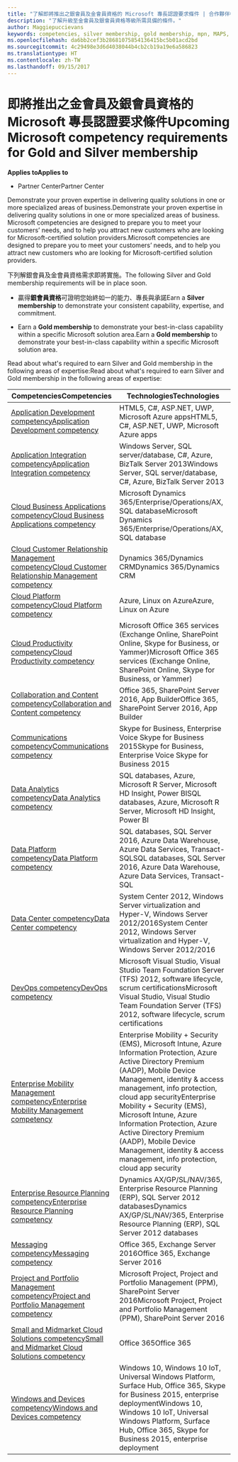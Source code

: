 ```yaml
---
title: "了解即將推出之銀會員及金會員資格的 Microsoft 專長認證要求條件 | 合作夥伴中心"
description: "了解升級至金會員及銀會員資格等級所需具備的條件。"
author: Maggiepuccievans
keywords: competencies, silver membership, gold membership, mpn, MAPS, proficiency, Microsoft Partner Network, network membership
ms.openlocfilehash: da6bb2cef3b28681075854136415bc5b01acd2bd
ms.sourcegitcommit: 4c29498e3d6d4038044b4cb2cb19a19e6a586823
ms.translationtype: HT
ms.contentlocale: zh-TW
ms.lasthandoff: 09/15/2017
---
```

# <a name="upcoming-microsoft-competency-requirements-for-gold-and-silver-membership"></a><span data-ttu-id="046e4-104">即將推出之金會員及銀會員資格的 Microsoft 專長認證要求條件</span><span class="sxs-lookup"><span data-stu-id="046e4-104">Upcoming Microsoft competency requirements for Gold and Silver membership</span></span>

**<span data-ttu-id="046e4-105">Applies to</span><span class="sxs-lookup"><span data-stu-id="046e4-105">Applies to</span></span>**

-  <span data-ttu-id="046e4-106">Partner Center</span><span class="sxs-lookup"><span data-stu-id="046e4-106">Partner Center</span></span>

<span data-ttu-id="046e4-107">Demonstrate your proven expertise in delivering quality solutions in one or more specialized areas of business.</span><span class="sxs-lookup"><span data-stu-id="046e4-107">Demonstrate your proven expertise in delivering quality solutions in one or more specialized areas of business.</span></span> <span data-ttu-id="046e4-108">Microsoft competencies are designed to prepare you to meet your customers’ needs, and to help you attract new customers who are looking for Microsoft-certified solution providers.</span><span class="sxs-lookup"><span data-stu-id="046e4-108">Microsoft competencies are designed to prepare you to meet your customers’ needs, and to help you attract new customers who are looking for Microsoft-certified solution providers.</span></span>

<span data-ttu-id="046e4-109">下列解銀會員及金會員資格需求即將實施。</span><span class="sxs-lookup"><span data-stu-id="046e4-109">The following Silver and Gold membership requirements will be in place soon.</span></span> 

- <span data-ttu-id="046e4-110">贏得**銀會員資格**可證明您始終如一的能力、專長與承諾</span><span class="sxs-lookup"><span data-stu-id="046e4-110">Earn a **Silver membership** to demonstrate your consistent capability, expertise, and commitment.</span></span>

- <span data-ttu-id="046e4-111">Earn a **Gold membership** to demonstrate your best-in-class capability within a specific Microsoft solution area.</span><span class="sxs-lookup"><span data-stu-id="046e4-111">Earn a **Gold membership** to demonstrate your best-in-class capability within a specific Microsoft solution area.</span></span>

<span data-ttu-id="046e4-112">Read about what's required to earn Silver and Gold membership in the following areas of expertise:</span><span class="sxs-lookup"><span data-stu-id="046e4-112">Read about what's required to earn Silver and Gold membership in the following areas of expertise:</span></span>


| <span data-ttu-id="046e4-113">Competencies</span><span class="sxs-lookup"><span data-stu-id="046e4-113">Competencies</span></span>  | <span data-ttu-id="046e4-114">Technologies</span><span class="sxs-lookup"><span data-stu-id="046e4-114">Technologies</span></span> |
|   ------------------   |   -------   |
| [<span data-ttu-id="046e4-115">Application Development competency</span><span class="sxs-lookup"><span data-stu-id="046e4-115">Application Development competency</span></span>](competency-application-development.md) | <span data-ttu-id="046e4-116">HTML5, C#, ASP.NET, UWP, Microsoft Azure apps</span><span class="sxs-lookup"><span data-stu-id="046e4-116">HTML5, C#, ASP.NET, UWP, Microsoft Azure apps</span></span> |
| [<span data-ttu-id="046e4-117">Application Integration competency</span><span class="sxs-lookup"><span data-stu-id="046e4-117">Application Integration competency</span></span>](competency-application-integration.md) | <span data-ttu-id="046e4-118">Windows Server, SQL server/database, C#, Azure, BizTalk Server 2013</span><span class="sxs-lookup"><span data-stu-id="046e4-118">Windows Server, SQL server/database, C#, Azure, BizTalk Server 2013</span></span>|
| [<span data-ttu-id="046e4-119">Cloud Business Applications competency</span><span class="sxs-lookup"><span data-stu-id="046e4-119">Cloud Business Applications competency</span></span>](competency-cloud-business-applications.md)| <span data-ttu-id="046e4-120">Microsoft Dynamics 365/Enterprise/Operations/AX, SQL database</span><span class="sxs-lookup"><span data-stu-id="046e4-120">Microsoft Dynamics 365/Enterprise/Operations/AX, SQL database</span></span> |
| [<span data-ttu-id="046e4-121">Cloud Customer Relationship Management competency</span><span class="sxs-lookup"><span data-stu-id="046e4-121">Cloud Customer Relationship Management competency</span></span>](competency-cloud-customer-relationship-management.md)| <span data-ttu-id="046e4-122">Dynamics 365/Dynamics CRM</span><span class="sxs-lookup"><span data-stu-id="046e4-122">Dynamics 365/Dynamics CRM</span></span> |
| [<span data-ttu-id="046e4-123">Cloud Platform competency</span><span class="sxs-lookup"><span data-stu-id="046e4-123">Cloud Platform competency</span></span>](competency-cloud-platform.md)| <span data-ttu-id="046e4-124">Azure, Linux on Azure</span><span class="sxs-lookup"><span data-stu-id="046e4-124">Azure, Linux on Azure</span></span> |
| [<span data-ttu-id="046e4-125">Cloud Productivity competency</span><span class="sxs-lookup"><span data-stu-id="046e4-125">Cloud Productivity competency</span></span>](competency-cloud-productivity.md)| <span data-ttu-id="046e4-126">Microsoft Office 365 services (Exchange Online, SharePoint Online, Skype for Business, or Yammer)</span><span class="sxs-lookup"><span data-stu-id="046e4-126">Microsoft Office 365 services (Exchange Online, SharePoint Online, Skype for Business, or Yammer)</span></span>|
| [<span data-ttu-id="046e4-127">Collaboration and Content competency</span><span class="sxs-lookup"><span data-stu-id="046e4-127">Collaboration and Content competency</span></span>](competency-collaboration-and-content.md)| <span data-ttu-id="046e4-128">Office 365, SharePoint Server 2016, App Builder</span><span class="sxs-lookup"><span data-stu-id="046e4-128">Office 365, SharePoint Server 2016, App Builder</span></span> |
| [<span data-ttu-id="046e4-129">Communications competency</span><span class="sxs-lookup"><span data-stu-id="046e4-129">Communications competency</span></span>](competency-communications.md)| <span data-ttu-id="046e4-130">Skype for Business, Enterprise Voice Skype for Business 2015</span><span class="sxs-lookup"><span data-stu-id="046e4-130">Skype for Business, Enterprise Voice Skype for Business 2015</span></span> |
| [<span data-ttu-id="046e4-131">Data Analytics competency</span><span class="sxs-lookup"><span data-stu-id="046e4-131">Data Analytics competency</span></span>](competency-data-analytics.md)| <span data-ttu-id="046e4-132">SQL databases, Azure, Microsoft R Server, Microsoft HD Insight, Power BI</span><span class="sxs-lookup"><span data-stu-id="046e4-132">SQL databases, Azure, Microsoft R Server, Microsoft HD Insight, Power BI</span></span> |
| [<span data-ttu-id="046e4-133">Data Platform competency</span><span class="sxs-lookup"><span data-stu-id="046e4-133">Data Platform competency</span></span>](competency-data-platform.md)| <span data-ttu-id="046e4-134">SQL databases, SQL Server 2016, Azure Data Warehouse, Azure Data Services, Transact-SQL</span><span class="sxs-lookup"><span data-stu-id="046e4-134">SQL databases, SQL Server 2016, Azure Data Warehouse, Azure Data Services, Transact-SQL</span></span> |
| [<span data-ttu-id="046e4-135">Data Center competency</span><span class="sxs-lookup"><span data-stu-id="046e4-135">Data Center competency</span></span>](competency-datacenter.md)| <span data-ttu-id="046e4-136">System Center 2012, Windows Server virtualization and Hyper-V, Windows Server 2012/2016</span><span class="sxs-lookup"><span data-stu-id="046e4-136">System Center 2012, Windows Server virtualization and Hyper-V, Windows Server 2012/2016</span></span> |
| [<span data-ttu-id="046e4-137">DevOps competency</span><span class="sxs-lookup"><span data-stu-id="046e4-137">DevOps competency</span></span>](competency-devops.md)| <span data-ttu-id="046e4-138">Microsoft Visual Studio, Visual Studio Team Foundation Server (TFS) 2012, software lifecycle, scrum certifications</span><span class="sxs-lookup"><span data-stu-id="046e4-138">Microsoft Visual Studio, Visual Studio Team Foundation Server (TFS) 2012, software lifecycle, scrum certifications</span></span> |
| [<span data-ttu-id="046e4-139">Enterprise Mobility Management competency</span><span class="sxs-lookup"><span data-stu-id="046e4-139">Enterprise Mobility Management competency</span></span>](competency-enterprise-mobility-management.md)| <span data-ttu-id="046e4-140">Enterprise Mobility + Security (EMS), Microsoft Intune, Azure Information Protection, Azure Active Directory Premium (AADP), Mobile Device Management, identity & access management, info protection, cloud app security</span><span class="sxs-lookup"><span data-stu-id="046e4-140">Enterprise Mobility + Security (EMS), Microsoft Intune, Azure Information Protection, Azure Active Directory Premium (AADP), Mobile Device Management, identity & access management, info protection, cloud app security</span></span> |
| [<span data-ttu-id="046e4-141">Enterprise Resource Planning competency</span><span class="sxs-lookup"><span data-stu-id="046e4-141">Enterprise Resource Planning competency</span></span>](competency-enterprise-resource-planning.md)| <span data-ttu-id="046e4-142">Dynamics AX/GP/SL/NAV/365, Enterprise Resource Planning (ERP), SQL Server 2012 databases</span><span class="sxs-lookup"><span data-stu-id="046e4-142">Dynamics AX/GP/SL/NAV/365, Enterprise Resource Planning (ERP), SQL Server 2012 databases</span></span>  |
| [<span data-ttu-id="046e4-143">Messaging competency</span><span class="sxs-lookup"><span data-stu-id="046e4-143">Messaging competency</span></span>](competency-messaging.md)| <span data-ttu-id="046e4-144">Office 365, Exchange Server 2016</span><span class="sxs-lookup"><span data-stu-id="046e4-144">Office 365, Exchange Server 2016</span></span> |
| [<span data-ttu-id="046e4-145">Project and Portfolio Management competency</span><span class="sxs-lookup"><span data-stu-id="046e4-145">Project and Portfolio Management competency</span></span>](competency-project-and-portfolio-management.md)| <span data-ttu-id="046e4-146">Microsoft Project, Project and Portfolio Management (PPM), SharePoint Server 2016</span><span class="sxs-lookup"><span data-stu-id="046e4-146">Microsoft Project, Project and Portfolio Management (PPM), SharePoint Server 2016</span></span>|
| [<span data-ttu-id="046e4-147">Small and Midmarket Cloud Solutions competency</span><span class="sxs-lookup"><span data-stu-id="046e4-147">Small and Midmarket Cloud Solutions competency</span></span>](competency-small-and-midmarket-cloud-solutions.md)| <span data-ttu-id="046e4-148">Office 365</span><span class="sxs-lookup"><span data-stu-id="046e4-148">Office 365</span></span> |
| [<span data-ttu-id="046e4-149">Windows and Devices competency</span><span class="sxs-lookup"><span data-stu-id="046e4-149">Windows and Devices competency</span></span>](competency-windows-and-devices.md)| <span data-ttu-id="046e4-150">Windows 10, Windows 10 IoT, Universal Windows Platform, Surface Hub, Office 365, Skype for Business 2015, enterprise deployment</span><span class="sxs-lookup"><span data-stu-id="046e4-150">Windows 10, Windows 10 IoT, Universal Windows Platform, Surface Hub, Office 365, Skype for Business 2015, enterprise deployment</span></span> |